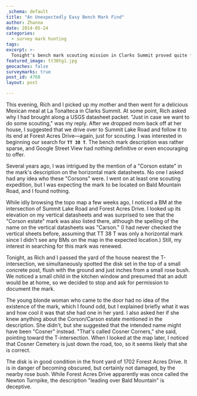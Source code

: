 ```yaml
---
_schema: default
title: "An Unexpectedly Easy Bench Mark Find"
author: Zhanna
date: 2014-05-24
categories:
  - survey mark hunting
tags:
excerpt: >-
  Tonight's bench mark scouting mission in Clarks Summit proved quite fruitful! Rich and I found TT 38 T.
featured_image: tt38tg1.jpg
geocaches: false
surveymarks: true
post_id: 4768
layout: post

---
```


This evening, Rich and I picked up my mother and then went for a delicious Mexican meal at La Tonalteca in Clarks Summit.  At some point, Rich asked why I had brought along a USGS datasheet packet. "Just in case we want to do some scouting," was my reply.  After we dropped mom back off at her house, I suggested that we drive over to Summit Lake Road and follow it to its end at Forest Acres Drive—again, just for scouting.  I was interested in beginning our search for **`TT 38 T`**. The bench mark description was rather sparse, and Google Street View had nothing definitive or even encouraging to offer.  

Several years ago, I was intrigued by the mention of a "Corson estate" in the mark's description on the horizontal mark datasheets.  No one I asked had any idea who these "Corsons" were.  I went on at least one scouting expedition, but I was expecting the mark to be located on Bald Mountain Road, and I found nothing.

While idly browsing the topo map a few weeks ago, I noticed a BM at the intersection of Summit Lake Road and Forest Acres Drive.  I looked up its elevation on my vertical datasheets and was surprised to see that the "Corson estate" mark was also listed there, although the spelling of the name on the vertical datasheets was "Carson."  (I had never checked the vertical sheets before, assuming that TT 38 T was only a horizontal mark since I didn't see any BMs on the map in the expected location.) Still, my interest in searching for this mark was renewed.

Tonight, as Rich and I passed the yard of the house nearest the T-intersection, we simultaneously spotted the disk set in the top of a small concrete post, flush with the ground and just inches from a small rose bush. We noticed a small child in the kitchen window and presumed that an adult would be at home, so we decided to stop and ask for permission to document the mark.

The young blonde woman who came to the door had no idea of the existence of the mark, which I found odd, but I explained briefly what it was and how cool it was that she had one in her yard.  I also asked her if she knew anything about the Corson/Carson estate mentioned in the description.  She didn't, but she suggested that the intended name might have been "Cosner" instead.  "That's called Cosner Corners," she said, pointing toward the T-intersection.  When I looked at the map later, I noticed that Cosner Cemetery is just down the road, too, so it seems likely that she is correct.

The disk is in good condition in the front yard of 1702 Forest Acres Drive.  It is in danger of becoming obscured, but certainly not damaged, by the nearby rose bush. While Forest Acres Drive apparently was once called the Newton Turnpike, the description "leading over Bald Mountain" is deceptive. 
